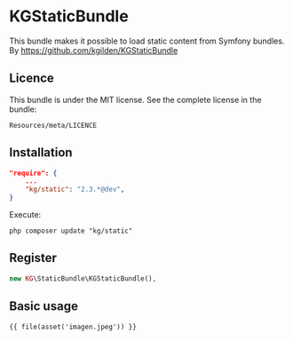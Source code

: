 KGStaticBundle
==============

This bundle makes it possible to load static content from Symfony bundles.
By https://github.com/kgilden/KGStaticBundle

Licence
-------

This bundle is under the MIT license. See the complete license in the bundle:

    Resources/meta/LICENCE

Installation
------------
```json
"require": {
    ...
    "kg/static": "2.3.*@dev",
}
```

Execute:

```cli
php composer update "kg/static"
```

Register
--------
```php
new KG\StaticBundle\KGStaticBundle(),
```

Basic usage
-----------
```twig
{{ file(asset('imagen.jpeg')) }}
```
